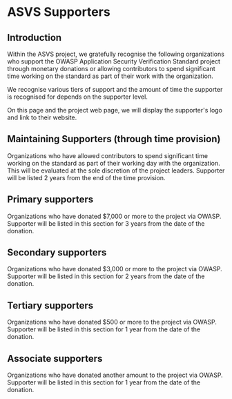 # ASVS Supporters

## Introduction

Within the ASVS project, we gratefully recognise the following organizations who support the OWASP Application Security Verification Standard project through monetary donations or allowing contributors to spend significant time working on the standard as part of their work with the organization.

We recognise various tiers of support and the amount of time the supporter is recognised for depends on the supporter level.

On this page and the project web page, we will display the supporter's logo and link to their website.

## Maintaining Supporters (through time provision)

Organizations who have allowed contributors to spend significant time working on the standard as part of their working day with the organization. This will be evaluated at the sole discretion of the project leaders. Supporter will be listed 2 years from the end of the time provision.

## Primary supporters

Organizations who have donated $7,000 or more to the project via OWASP. Supporter will be listed in this section for 3 years from the date of the donation.

## Secondary supporters

Organizations who have donated $3,000 or more to the project via OWASP. Supporter will be listed in this section for 2 years from the date of the donation.

## Tertiary supporters

Organizations who have donated $500 or more to the project via OWASP. Supporter will be listed in this section for 1 year from the date of the donation.

## Associate supporters 

Organizations who have donated another amount to the project via OWASP. Supporter will be listed in this section for 1 year from the date of the donation.
